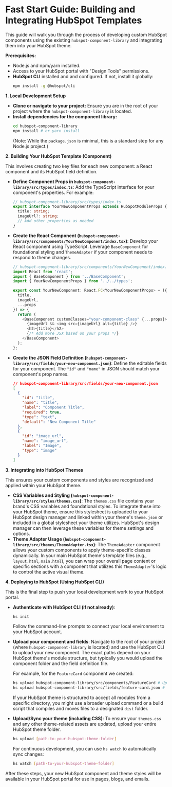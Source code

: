 # Fast Start Guide: Building and Integrating HubSpot Templates

This guide will walk you through the process of developing custom HubSpot components using the existing `hubspot-component-library` and integrating them into your HubSpot theme.

**Prerequisites:**
*   Node.js and npm/yarn installed.
*   Access to your HubSpot portal with "Design Tools" permissions.
*   **HubSpot CLI** installed and and configured. If not, install it globally:
    ```bash
    npm install -g @hubspot/cli
    ```

**1. Local Development Setup**

*   **Clone or navigate to your project:** Ensure you are in the root of your project where the `hubspot-component-library` is located.
*   **Install dependencies for the component library:**
    ```bash
    cd hubspot-component-library
    npm install # or yarn install
    ```
    (Note: While the `package.json` is minimal, this is a standard step for any Node.js project.)

**2. Building Your HubSpot Template (Component)**

This involves creating two key files for each new component: a React component and its HubSpot field definition.

*   **Define Component Props in `hubspot-component-library/src/types/index.ts`**:
    Add the TypeScript interface for your component's properties. For example:
    ```typescript
    // hubspot-component-library/src/types/index.ts
    export interface YourNewComponentProps extends HubSpotModuleProps {
      title: string;
      imageUrl?: string;
      // Add other properties as needed
    }
    ```
*   **Create the React Component (`hubspot-component-library/src/components/YourNewComponent/index.tsx`)**:
    Develop your React component using TypeScript. Leverage `BaseComponent` for foundational styling and `ThemeAdapter` if your component needs to respond to theme changes.
    ```typescript
    // hubspot-component-library/src/components/YourNewComponent/index.tsx
    import React from 'react';
    import { BaseComponent } from '../BaseComponent';
    import { YourNewComponentProps } from '../../types';

    export const YourNewComponent: React.FC<YourNewComponentProps> = ({
      title,
      imageUrl,
      ...props
    }) => {
      return (
        <BaseComponent customClasses="your-component-class" {...props}>
          {imageUrl && <img src={imageUrl} alt={title} />}
          <h2>{title}</h2>
          {/* Add more JSX based on your props */}
        </BaseComponent>
      );
    };
    ```
*   **Create the JSON Field Definition (`hubspot-component-library/src/fields/your-new-component.json`)**:
    Define the editable fields for your component. The `"id"` and `"name"` in JSON should match your component's prop names.
    ```json
    // hubspot-component-library/src/fields/your-new-component.json
    [
      {
        "id": "title",
        "name": "title",
        "label": "Component Title",
        "required": true,
        "type": "text",
        "default": "New Component Title"
      },
      {
        "id": "image_url",
        "name": "image_url",
        "label": "Image",
        "type": "image"
      }
    ]
    ```

**3. Integrating into HubSpot Themes**

This ensures your custom components and styles are recognized and applied within your HubSpot theme.

*   **CSS Variables and Styling (`hubspot-component-library/src/styles/themes.css`)**:
    The `themes.css` file contains your brand's CSS variables and foundational styles. To integrate these into your HubSpot theme, ensure this stylesheet is uploaded to your HubSpot design manager and linked within your theme's `theme.json` or included in a global stylesheet your theme utilizes. HubSpot's design manager can then leverage these variables for theme settings and options.
*   **Theme Adapter Usage (`hubspot-component-library/src/themes/ThemeAdapter.tsx`)**:
    The `ThemeAdapter` component allows your custom components to apply theme-specific classes dynamically. In your main HubSpot theme's template files (e.g., `layout.html`, `main.html`), you can wrap your overall page content or specific sections with a component that utilizes this `ThemeAdapter`'s logic to control the active visual theme.

**4. Deploying to HubSpot (Using HubSpot CLI)**

This is the final step to push your local development work to your HubSpot portal.

*   **Authenticate with HubSpot CLI (if not already)**:
    ```bash
    hs init
    ```
    Follow the command-line prompts to connect your local environment to your HubSpot account.
*   **Upload your component and fields**:
    Navigate to the root of your project (where `hubspot-component-library` is located) and use the HubSpot CLI to upload your new component. The exact paths depend on your HubSpot theme's module structure, but typically you would upload the component folder and the field definition file.

    For example, for the `FeatureCard` component we created:
    ```bash
    hs upload hubspot-component-library/src/components/FeatureCard # Uploads the component folder
    hs upload hubspot-component-library/src/fields/feature-card.json # Uploads the field definition
    ```
    If your HubSpot theme is structured to accept all modules from a specific directory, you might use a broader upload command or a build script that compiles and moves files to a designated `dist` folder.

*   **Upload/Sync your theme (including CSS)**:
    To ensure your `themes.css` and any other theme-related assets are updated, upload your entire HubSpot theme folder.
    ```bash
    hs upload [path-to-your-hubspot-theme-folder]
    ```
    For continuous development, you can use `hs watch` to automatically sync changes:
    ```bash
    hs watch [path-to-your-hubspot-theme-folder]
    ```

After these steps, your new HubSpot component and theme styles will be available in your HubSpot portal for use in pages, blogs, and emails.